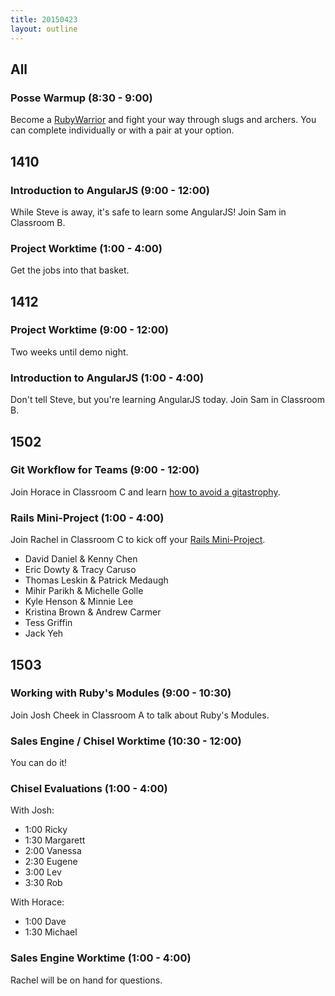 ```yaml
---
title: 20150423
layout: outline
---
```


## All

### Posse Warmup (8:30 - 9:00)

Become a [RubyWarrior](https://www.bloc.io/ruby-warrior/) and fight your way through slugs and archers. You can complete individually or with a pair at your option.

## 1410

### Introduction to AngularJS (9:00 - 12:00)

While Steve is away, it's safe to learn some AngularJS! Join Sam in Classroom B. 

### Project Worktime (1:00 - 4:00)

Get the jobs into that basket. 

## 1412

### Project Worktime (9:00 - 12:00)

Two weeks until demo night. 

### Introduction to AngularJS (1:00 - 4:00)

Don't tell Steve, but you're learning AngularJS today. Join Sam in Classroom B. 

## 1502

### Git Workflow for Teams (9:00 - 12:00)

Join Horace in Classroom C and learn [how to avoid a gitastrophy](https://github.com/turingschool/lesson_plans/blob/master/ruby_02-web_applications_with_ruby/revisiting-git-workflows-module-2.markdown).

### Rails Mini-Project (1:00 - 4:00)

Join Rachel in Classroom C to kick off your [Rails Mini-Project](https://github.com/turingschool/challenges/blob/master/rails-mini-project.markdown).

* David Daniel & Kenny Chen
* Eric Dowty & Tracy Caruso
* Thomas Leskin & Patrick Medaugh
* Mihir Parikh & Michelle Golle
* Kyle Henson & Minnie Lee
* Kristina Brown & Andrew Carmer
* Tess Griffin
* Jack Yeh

## 1503

### Working with Ruby's Modules (9:00 - 10:30)

Join Josh Cheek in Classroom A to talk about Ruby's Modules.

### Sales Engine / Chisel Worktime (10:30 - 12:00)

You can do it!

### Chisel Evaluations (1:00 - 4:00)

With Josh:

* 1:00 Ricky
* 1:30 Margarett
* 2:00 Vanessa
* 2:30 Eugene
* 3:00 Lev
* 3:30 Rob

With Horace: 

* 1:00 Dave
* 1:30 Michael

### Sales Engine Worktime (1:00 - 4:00)

Rachel will be on hand for questions. 
